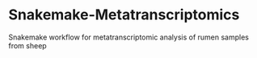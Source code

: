 # Snakemake-Metatranscriptomics
Snakemake workflow for metatranscriptomic analysis of rumen samples from sheep
